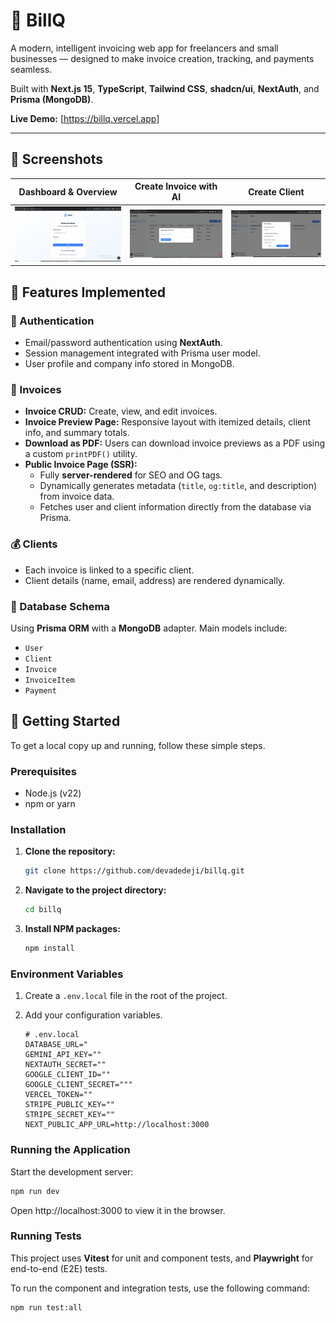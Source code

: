 # 🧾 BillQ

A modern, intelligent invoicing web app for freelancers and small businesses — designed to make invoice creation, tracking, and payments seamless.

Built with **Next.js 15**, **TypeScript**, **Tailwind CSS**, **shadcn/ui**, **NextAuth**, and **Prisma (MongoDB)**.

**Live Demo:** [https://billq.vercel.app]

---

## 📸 Screenshots


| Dashboard & Overview | Create Invoice with AI | Create Client |
| :---: | :---: | :---: |
| ![Dashboard Screenshot](.github/assets/dashboard.gif) | ![Create invoice with ai Screenshot](.github/assets/billq-ai.gif) | ![Create Client Screenshot](.github/assets/create-client-billq.gif) |

## 🚀 Features Implemented

### 🔐 Authentication

- Email/password authentication using **NextAuth**.
- Session management integrated with Prisma user model.
- User profile and company info stored in MongoDB.

### 🧾 Invoices

- **Invoice CRUD:** Create, view, and edit invoices.
- **Invoice Preview Page:** Responsive layout with itemized details, client info, and summary totals.
- **Download as PDF:** Users can download invoice previews as a PDF using a custom `printPDF()` utility.
- **Public Invoice Page (SSR):**
  - Fully **server-rendered** for SEO and OG tags.
  - Dynamically generates metadata (`title`, `og:title`, and description) from invoice data.
  - Fetches user and client information directly from the database via Prisma.

### 💰 Clients

- Each invoice is linked to a specific client.
- Client details (name, email, address) are rendered dynamically.

### 💾 Database Schema

Using **Prisma ORM** with a **MongoDB** adapter.
Main models include:

- `User`
- `Client`
- `Invoice`
- `InvoiceItem`
- `Payment`

## 🚀 Getting Started

To get a local copy up and running, follow these simple steps.

### Prerequisites

- Node.js (v22)
- npm or yarn

### Installation

1.  **Clone the repository:**
    ```sh
    git clone https://github.com/devadedeji/billq.git
    ```
2.  **Navigate to the project directory:**
    ```sh
    cd billq
    ```
3.  **Install NPM packages:**
    ```sh
    npm install
    ```

### Environment Variables

1.  Create a `.env.local` file in the root of the project.
2.  Add your configuration variables.

    ```env
    # .env.local
    DATABASE_URL="
    GEMINI_API_KEY=""
    NEXTAUTH_SECRET=""
    GOOGLE_CLIENT_ID=""
    GOOGLE_CLIENT_SECRET="""
    VERCEL_TOKEN=""
    STRIPE_PUBLIC_KEY=""
    STRIPE_SECRET_KEY=""
    NEXT_PUBLIC_APP_URL=http://localhost:3000
    ```

### Running the Application

Start the development server:

```sh
npm run dev
```

Open http://localhost:3000 to view it in the browser.

### Running Tests

This project uses **Vitest** for unit and component tests, and **Playwright** for end-to-end (E2E) tests.

To run the component and integration tests, use the following command:

```sh
npm run test:all
```

